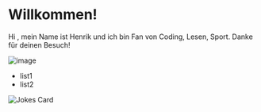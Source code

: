 # Willkommen!
Hi , mein Name ist Henrik und ich bin Fan von Coding, Lesen, Sport.
Danke für deinen Besuch!

![image](https://github.com/HenrikBischkopf/HenrikBischkopf/assets/158016538/96019920-6070-4cb3-b3b5-ed0df540a96a)

- list1
- list2
<!-- Markdown -->

![Jokes Card](https://readme-jokes.vercel.app/api)

